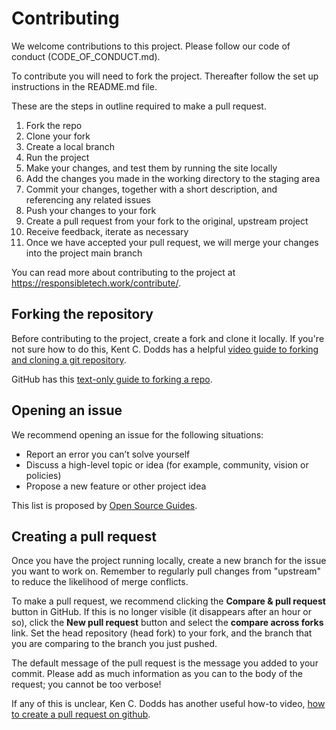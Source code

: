 # Contributing

We welcome contributions to this project. Please follow our code of conduct (CODE_OF_CONDUCT.md).

To contribute you will need to fork the project. Thereafter follow the set up instructions in the README.md file. 

These are the steps in outline required to make a pull request.

1. Fork the repo
2. Clone your fork
3. Create a local branch
4. Run the project
5. Make your changes, and test them by running the site locally
6. Add the changes you made in the working directory to the staging area
7. Commit your changes, together with a short description, and referencing any related issues 
8. Push your changes to your fork
9. Create a pull request from your fork to the original, upstream project
10. Receive feedback, iterate as necessary
11. Once we have accepted your pull request, we will merge your changes into the project main branch 

You can read more about contributing to the project at https://responsibletech.work/contribute/.

## Forking the repository

Before contributing to the project, create a fork and clone it locally. If you're not sure how to do this, Kent C. Dodds has a helpful [video guide to forking and cloning a git repository](https://egghead.io/lessons/javascript-how-to-fork-and-clone-a-github-repository).

GitHub has this [text-only guide to forking a repo](https://docs.github.com/en/get-started/quickstart/fork-a-repo).

## Opening an issue

We recommend opening an issue for the following situations:

* Report an error you can’t solve yourself
* Discuss a high-level topic or idea (for example, community, vision or policies)
* Propose a new feature or other project idea

This list is proposed by [Open Source Guides](https://opensource.guide/how-to-contribute/#how-to-submit-a-contribution).

## Creating a pull request

Once you have the project running locally, create a new branch for the issue you want to work on. Remember to regularly pull changes from "upstream" to reduce the likelihood of merge conflicts.

To make a pull request, we recommend clicking the **Compare & pull request** button in GitHub. If this is no longer visible (it disappears after an hour or so), click the **New pull request** button and select the **compare across forks** link. Set the head repository (head fork) to your fork, and the branch that you are comparing to the branch you just pushed.

The default message of the pull request is the message you added to your commit. Please add as much information as you can to the body of the request; you cannot be too verbose!

If any of this is unclear, Ken C. Dodds has another useful how-to video, [how to create a pull request on github](https://egghead.io/lessons/javascript-how-to-create-a-pull-request-on-github).
